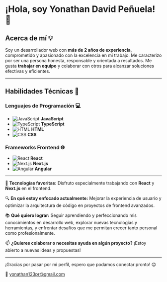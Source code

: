 # ¡Hola, soy Yonathan David Peñuela! 🙌

## Acerca de mí 💡
Soy un desarrollador web con **más de 2 años de experiencia**, comprometido y apasionado con la excelencia en mi trabajo. Me caracterizo por ser una persona honesta, responsable y orientada a resultados. Me gusta **trabajar en equipo** y colaborar con otros para alcanzar soluciones efectivas y eficientes.

---

## Habilidades Técnicas 🔧

### Lenguajes de Programación 💻
- ![JavaScript](https://img.shields.io/badge/-JavaScript-F7DF1E?style=flat&logo=javascript&logoColor=black) **JavaScript**
- ![TypeScript](https://img.shields.io/badge/-TypeScript-3178C6?style=flat&logo=typescript&logoColor=white) **TypeScript**
- ![HTML](https://img.shields.io/badge/-HTML5-E34F26?style=flat&logo=html5&logoColor=white) **HTML**
- ![CSS](https://img.shields.io/badge/-CSS3-1572B6?style=flat&logo=css3&logoColor=white) **CSS**

### Frameworks Frontend 🌐
- ![React](https://img.shields.io/badge/-React-61DAFB?style=flat&logo=react&logoColor=black) **React**
- ![Next.js](https://img.shields.io/badge/-Next.js-000000?style=flat&logo=next-dot-js&logoColor=white) **Next.js**
- ![Angular](https://img.shields.io/badge/-Angular-DD0031?style=flat&logo=angular&logoColor=white) **Angular**
---

🌱 **Tecnologías favoritas:** Disfruto especialmente trabajando con **React** y **Next.js** en el frontend.

🔍 **En qué estoy enfocado actualmente:** Mejorar la experiencia de usuario y optimizar la arquitectura de código en proyectos de frontend avanzados.

📚 **Qué quiero lograr:** Seguir aprendiendo y perfeccionando mis conocimientos en desarrollo web, explorar nuevas tecnologías y herramientas, y enfrentar desafíos que me permitan crecer tanto personal como profesionalmente.

📫 **¿Quieres colaborar o necesitas ayuda en algún proyecto?** ¡Estoy abierto a nuevas ideas y propuestas! 

---

¡Gracias por pasar por mi perfil, espero que podamos conectar pronto! 😊

📧 [yonathan123pr@gmail.com](mailto:yonathan123pr@gmail.com)
